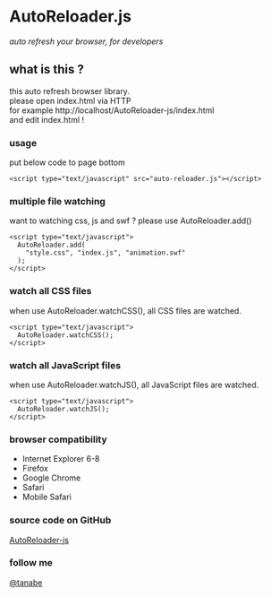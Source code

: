 # AutoReloader.js
*auto refresh your browser, for developers*

## what is this ?

this auto refresh browser library.  
please open index.html via HTTP  
for example http://localhost/AutoReloader-js/index.html  
and edit index.html !

### usage

put below code to page bottom

    <script type="text/javascript" src="auto-reloader.js"></script>

### multiple file watching

want to watching css, js and swf ? please use AutoReloader.add()

    <script type="text/javascript">
      AutoReloader.add(
        "style.css", "index.js", "animation.swf"
      );
    </script>


### watch all CSS files

when use AutoReloader.watchCSS(), all CSS files are watched.

    <script type="text/javascript">
      AutoReloader.watchCSS();
    </script>

### watch all JavaScript files

when use AutoReloader.watchJS(), all JavaScript files are watched.

    <script type="text/javascript">
      AutoReloader.watchJS();
    </script>

### browser compatibility

* Internet Explorer 6-8
* Firefox
* Google Chrome
* Safari
* Mobile Safari

### source code on GitHub

[AutoReloader-js](https://github.com/tanabe/AutoReloader-js)

### follow me

[@tanabe](http://twitter.com/tanabe/)
